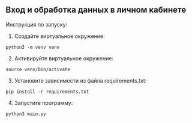 ## Вход и обработка данных в личном кабинете

Инструкция по запуску:

1. Создайте виртуальное окружение:
```
python3 -m venv venv
```
2. Активируйте виртуальное окружение:
```
source venv/bin/activate
```
3. Установите зависимости из файла requirements.txt:
```
pip install -r requirements.txt
```
4. Запустите программу:
```
python3 main.py
```
